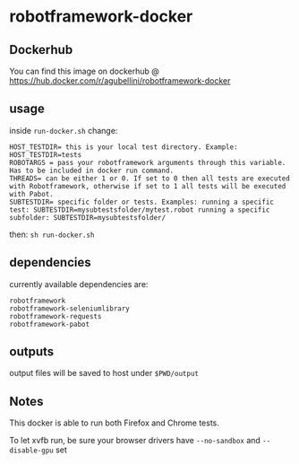 # robotframework-docker


## Dockerhub
You can find this image on dockerhub @ https://hub.docker.com/r/agubellini/robotframework-docker

## usage
inside `run-docker.sh` change:
```
HOST_TESTDIR= this is your local test directory. Example: HOST_TESTDIR=tests
ROBOTARGS = pass your robotframework arguments through this variable. Has to be included in docker run command.
THREADS= can be either 1 or 0. If set to 0 then all tests are executed with Robotframework, otherwise if set to 1 all tests will be executed with Pabot.
SUBTESTDIR= specific folder or tests. Examples: running a specific test: SUBTESTDIR=mysubtestsfolder/mytest.robot running a specific subfolder: SUBTESTDIR=mysubtestsfolder/
```
then:
`sh run-docker.sh`

## dependencies
currently available dependencies are:
```
robotframework
robotframework-seleniumlibrary
robotframework-requests
robotframework-pabot
```

## outputs
output files will be saved to host under `$PWD/output`

## Notes
This docker is able to run both Firefox and Chrome tests.

To let xvfb run, be sure your browser drivers have  `--no-sandbox` and `--disable-gpu` set